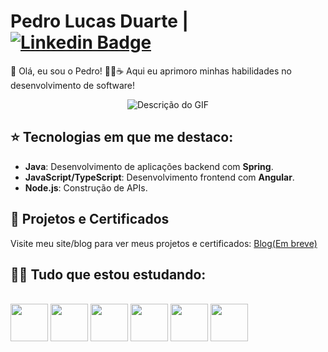 # Pedro Lucas Duarte | [![Linkedin Badge](https://img.shields.io/badge/-LinkedIn-blue?style=flat-square&logo=Linkedin&logoColor=white&link=https:/www.linkedin.com/in/devpedroduarte/)](https://www.linkedin.com/in/devpedroduarte/)

👋 Olá, eu sou o Pedro! 👨‍💻☕️ Aqui eu aprimoro minhas habilidades no desenvolvimento de software! <br />

<div style="text-align: center;">
    <img src="https://giffiles.alphacoders.com/296/2965.gif" alt="Descrição do GIF" />
</div>

## ⭐ Tecnologias em que me destaco:
- **Java**: Desenvolvimento de aplicações backend com **Spring**.
- **JavaScript/TypeScript**: Desenvolvimento frontend com **Angular**.
- **Node.js**: Construção de APIs.

## 🏅 Projetos e Certificados
Visite meu site/blog para ver meus projetos e certificados: [Blog(Em breve)](link-do-seu-site)

## 👨‍💻 Tudo que estou estudando:
<br />
<div>
  <img src="https://cdn.jsdelivr.net/gh/devicons/devicon/icons/java/java-original-wordmark.svg" width="60" height="60"/>
  <img src="https://cdn.jsdelivr.net/gh/devicons/devicon/icons/javascript/javascript-original.svg" width="60" height="60"/>
  <img src="https://cdn.jsdelivr.net/gh/devicons/devicon/icons/typescript/typescript-original.svg" width="60" height="60"/>
  <img src="https://cdn.jsdelivr.net/gh/devicons/devicon/icons/spring/spring-original-wordmark.svg" width="60" height="60"/>
  <img src="https://cdn.jsdelivr.net/gh/devicons/devicon/icons/nodejs/nodejs-original-wordmark.svg" width="60" height="60"/>
  <img src="https://cdn.jsdelivr.net/gh/devicons/devicon/icons/angularjs/angularjs-original.svg" width="60" height="60"/>
</div>
<br />
